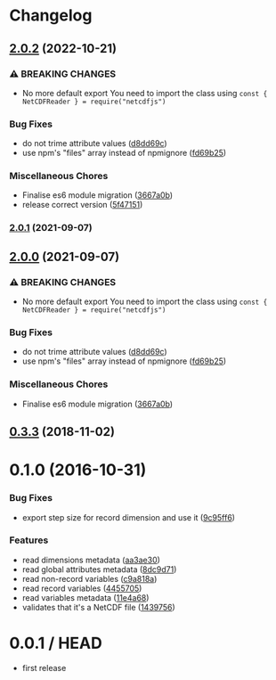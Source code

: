 # Changelog

## [2.0.2](https://github.com/cheminfo/netcdfjs/compare/v0.7.0...v2.0.2) (2022-10-21)


### ⚠ BREAKING CHANGES

* No more default export You need to import the class using `const { NetCDFReader } = require("netcdfjs")`

### Bug Fixes

* do not trime attribute values ([d8dd69c](https://github.com/cheminfo/netcdfjs/commit/d8dd69c6582a7372630fb991e537e2dbff1da68b))
* use npm's "files" array instead of npmignore ([fd69b25](https://github.com/cheminfo/netcdfjs/commit/fd69b2575103c4cc16a91472c702a8716115066c))


### Miscellaneous Chores

* Finalise es6 module migration ([3667a0b](https://github.com/cheminfo/netcdfjs/commit/3667a0b6be1c1ab444e46b620f38234dcac5c87c))
* release correct version ([5f47151](https://github.com/cheminfo/netcdfjs/commit/5f471511c77d6176126a4198cde863e900a6e4bf))

### [2.0.1](https://github.com/cheminfo/netcdfjs/compare/v2.0.0...v2.0.1) (2021-09-07)

## [2.0.0](https://github.com/cheminfo/netcdfjs/compare/v0.7.0...v2.0.0) (2021-09-07)


### ⚠ BREAKING CHANGES

* No more default export
You need to import the class using `const { NetCDFReader } = require("netcdfjs")`

### Bug Fixes

* do not trime attribute values ([d8dd69c](https://github.com/cheminfo/netcdfjs/commit/d8dd69c6582a7372630fb991e537e2dbff1da68b))
* use npm's "files" array instead of npmignore ([fd69b25](https://github.com/cheminfo/netcdfjs/commit/fd69b2575103c4cc16a91472c702a8716115066c))


### Miscellaneous Chores

* Finalise es6 module migration ([3667a0b](https://github.com/cheminfo/netcdfjs/commit/3667a0b6be1c1ab444e46b620f38234dcac5c87c))

<a name="0.3.3"></a>
## [0.3.3](https://github.com/cheminfo-js/netcdfjs/compare/v0.3.2...v0.3.3) (2018-11-02)



<a name="0.1.0"></a>
# 0.1.0 (2016-10-31)


### Bug Fixes

* export step size for record dimension and use it ([9c95ff6](https://github.com/cheminfo-js/netcdfjs/commit/9c95ff6))


### Features

* read dimensions metadata ([aa3ae30](https://github.com/cheminfo-js/netcdfjs/commit/aa3ae30))
* read global attributes metadata ([8dc9d71](https://github.com/cheminfo-js/netcdfjs/commit/8dc9d71))
* read non-record variables ([c9a818a](https://github.com/cheminfo-js/netcdfjs/commit/c9a818a))
* read record variables ([4455705](https://github.com/cheminfo-js/netcdfjs/commit/4455705))
* read variables metadata ([11e4a68](https://github.com/cheminfo-js/netcdfjs/commit/11e4a68))
* validates that it's a NetCDF file ([1439756](https://github.com/cheminfo-js/netcdfjs/commit/1439756))



0.0.1 / HEAD
============

* first release

